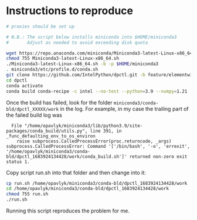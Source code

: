 # Instructions to reproduce

```bash
# proxies should be set up

# N.B.: The script below installs miniconda into $HOME/miniconda3
#       Adjust as needed to avoid exceeding disk quota

wget https://repo.anaconda.com/miniconda/Miniconda3-latest-Linux-x86_64.sh
chmod 755 Miniconda3-latest-Linux-x86_64.sh
./Miniconda3-latest-Linux-x86_64.sh -b -p $HOME/miniconda3
. miniconda3/etc/profile.d/conda.sh
git clone https://github.com/IntelPython/dpctl.git -b feature/elementwise-functions
cd dpctl
conda activate
conda build conda-recipe -c intel --no-test --python=3.9 --numpy=1.21
```

Once the build has failed, look for the folder `miniconda3/conda-bld/dpctl_XXXXX/work` in the log. For example, in my case the trailing part of the failed build log was

```
  File "/home/opavlyk/miniconda3/lib/python3.9/site-packages/conda_build/utils.py", line 391, in _func_defaulting_env_to_os_environ
    raise subprocess.CalledProcessError(proc.returncode, _args)
subprocess.CalledProcessError: Command '['/bin/bash', '-o', 'errexit', '/home/opavlyk/miniconda3/conda-bld/dpctl_1683924134428/work/conda_build.sh']' returned non-zero exit status 1.
```

Copy script run.sh into that folder and then change into it:

```bash
cp run.sh /home/opavlyk/miniconda3/conda-bld/dpctl_1683924134428/work
cd /home/opavlyk/miniconda3/conda-bld/dpctl_1683924134428/work
chmod 755 run.sh
./run.sh
```

Running this script reproduces the problem for me.
